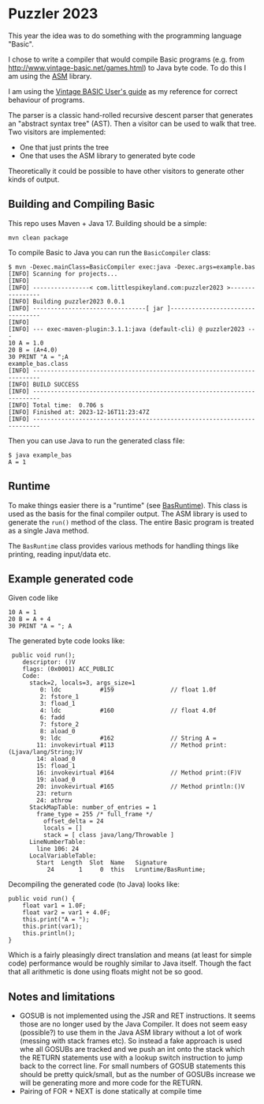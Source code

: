# Puzzler 2023

This year the idea was to do something with the programming language "Basic".

I chose to write a compiler that would compile Basic programs (e.g. from http://www.vintage-basic.net/games.html)
to Java byte code.  To do this I am using the [ASM](https://asm.ow2.io/) library.

I am using the [Vintage BASIC User's guide](http://www.vintage-basic.net/downloads/Vintage_BASIC_Users_Guide.html)
as my reference for correct behaviour of programs.

The parser is a classic hand-rolled recursive descent parser that generates an
"abstract syntax tree" (AST).  Then a visitor can be used to walk that tree.  Two
visitors are implemented:

* One that just prints the tree
* One that uses the ASM library to generated byte code

Theoretically it could be possible to have other visitors to generate
other kinds of output.

## Building and Compiling Basic

This repo uses Maven + Java 17.  Building should be a simple:
```
mvn clean package
```

To compile Basic to Java you can run the `BasicCompiler` class:
```
$ mvn -Dexec.mainClass=BasicCompiler exec:java -Dexec.args=example.bas
[INFO] Scanning for projects...
[INFO] 
[INFO] ----------------< com.littlespikeyland.com:puzzler2023 >----------------
[INFO] Building puzzler2023 0.0.1
[INFO] --------------------------------[ jar ]---------------------------------
[INFO] 
[INFO] --- exec-maven-plugin:3.1.1:java (default-cli) @ puzzler2023 ---
10 A = 1.0
20 B = (A+4.0)
30 PRINT "A = ";A
example_bas.class
[INFO] ------------------------------------------------------------------------
[INFO] BUILD SUCCESS
[INFO] ------------------------------------------------------------------------
[INFO] Total time:  0.706 s
[INFO] Finished at: 2023-12-16T11:23:47Z
[INFO] ------------------------------------------------------------------------
```

Then you can use Java to run the generated class file:
```
$ java example_bas 
A = 1
```

## Runtime

To make things easier there is a "runtime" (see [BasRuntime](src/main/java/runtime/BasRuntime.java)).  This class
is used as the basis for the final compiler output.  The ASM library is used to generate the `run()` method
of the class.  The entire Basic program is treated as a single Java method.

The `BasRuntime` class provides various methods for handling things like printing, reading input/data etc.

## Example generated code

Given code like

```
10 A = 1
20 B = A + 4
30 PRINT "A = "; A
```

The generated byte code looks like:

```
 public void run();
    descriptor: ()V
    flags: (0x0001) ACC_PUBLIC
    Code:
      stack=2, locals=3, args_size=1
         0: ldc           #159                // float 1.0f
         2: fstore_1
         3: fload_1
         4: ldc           #160                // float 4.0f
         6: fadd
         7: fstore_2
         8: aload_0
         9: ldc           #162                // String A =
        11: invokevirtual #113                // Method print:(Ljava/lang/String;)V
        14: aload_0
        15: fload_1
        16: invokevirtual #164                // Method print:(F)V
        19: aload_0
        20: invokevirtual #165                // Method println:()V
        23: return
        24: athrow
      StackMapTable: number_of_entries = 1
        frame_type = 255 /* full_frame */
          offset_delta = 24
          locals = []
          stack = [ class java/lang/Throwable ]
      LineNumberTable:
        line 106: 24
      LocalVariableTable:
        Start  Length  Slot  Name   Signature
           24       1     0  this   Lruntime/BasRuntime;
```

Decompiling the generated code (to Java) looks like:

```
public void run() {
    float var1 = 1.0F;
    float var2 = var1 + 4.0F;
    this.print("A = ");
    this.print(var1);
    this.println();
}
```

Which is a fairly pleasingly direct translation and means (at least for simple code) performance
would be roughly similar to Java itself.  Though the fact that all arithmetic is done using floats
might not be so good.

## Notes and limitations

* GOSUB is not implemented using the JSR and RET instructions. It seems those are no longer 
  used by the Java Compiler. It does not seem easy (possible?) to use them in the Java ASM library
  without a lot of work (messing with stack frames etc). So instead a fake approach is used
  whe all GOSUBs are tracked and we push an int onto the stack which the RETURN statements use 
  with a lookup switch instruction to jump back to the correct line.  For small numbers of GOSUB
  statements this should be pretty quick/small, but as the number of GOSUBs increase we will be generating
  more and more code for the RETURN.
* Pairing of FOR + NEXT is done statically at compile time
